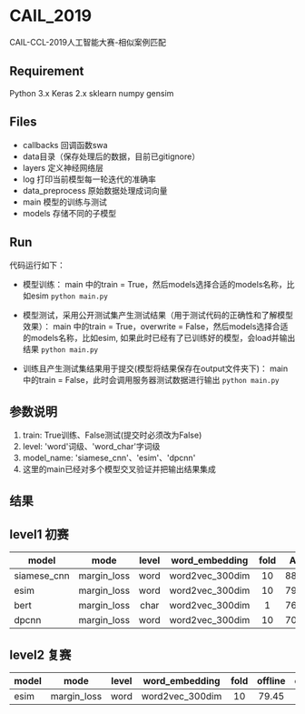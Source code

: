 # CAIL_2019

CAIL-CCL-2019人工智能大赛-相似案例匹配

## Requirement

Python 3.x
Keras 2.x
sklearn
numpy
gensim

## Files
- callbacks 回调函数swa
- data目录（保存处理后的数据，目前已gitignore）
- layers 定义神经网络层
- log 打印当前模型每一轮迭代的准确率
- data_preprocess 原始数据处理成词向量
- main 模型的训练与测试
- models 存储不同的子模型

## Run

代码运行如下：

- 模型训练：
  main 中的train = True，然后models选择合适的models名称，比如esim
  ```python main.py```

- 模型测试，采用公开测试集产生测试结果（用于测试代码的正确性和了解模型效果）：
  main 中的train = True，overwrite = False，然后models选择合适的models名称，比如esim, 如果此时已经有了已训练好的模型，会load并输出结果
  ```python main.py```

- 训练且产生测试集结果用于提交(模型将结果保存在output文件夹下)：
  main 中的train = False，此时会调用服务器测试数据进行输出
  ```python main.py```

## 参数说明
1. train: True训练、False测试(提交时必须改为False)
2. level: 'word'词级、'word_char'字词级
3. model_name: 'siamese_cnn'、'esim'、'dpcnn'
4. 这里的main已经对多个模型交叉验证并把输出结果集成

## 结果
## level1 初赛
|model         |mode        |level      |word_embedding   |fold     |Acc    |
|--------------|:----------:|:---------:|:---------------:|:-------:|:-----:|
|siamese_cnn   |margin_loss |word       |word2vec_300dim  |10       |88.04  |
|esim          |margin_loss |word       |word2vec_300dim  |10       |79.45  |
|bert          |margin_loss |char       |word2vec_300dim  |1        |76.99  |
|dpcnn         |margin_loss |word       |word2vec_300dim  |10       |70.55  |

## level2 复赛
|model         |mode        |level      |word_embedding   |fold     |offline|online |
|--------------|:----------:|:---------:|:---------------:|:-------:|:-----:|:-----:|
|esim          |margin_loss |word       |word2vec_300dim  |10       |79.45  |66.47  |
